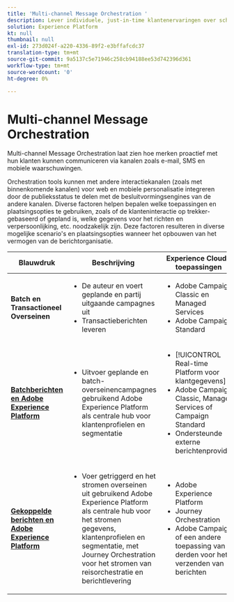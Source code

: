 ```yaml
---
title: 'Multi-channel Message Orchestration '
description: Lever individuele, just-in-time klantenervaringen over schermen.
solution: Experience Platform
kt: null
thumbnail: null
exl-id: 273d024f-a220-4336-89f2-e3bffafcdc37
translation-type: tm+mt
source-git-commit: 9a5137c5e71946c258cb94188ee53d742396d361
workflow-type: tm+mt
source-wordcount: '0'
ht-degree: 0%

---
```


# Multi-channel Message Orchestration

Multi-channel Message Orchestration laat zien hoe merken proactief met hun klanten kunnen communiceren via kanalen zoals e-mail, SMS en mobiele waarschuwingen.

Orchestration tools kunnen met andere interactiekanalen (zoals met binnenkomende kanalen) voor web en mobiele personalisatie integreren door de publieksstatus te delen met de besluitvormingsengines van de andere kanalen. Diverse factoren helpen bepalen welke toepassingen en plaatsingsopties te gebruiken, zoals of de klanteninteractie op trekker-gebaseerd of gepland is, welke gegevens voor het richten en verpersoonlijking, etc. noodzakelijk zijn. Deze factoren resulteren in diverse mogelijke scenario&#39;s en plaatsingsopties wanneer het opbouwen van het vermogen van de berichtorganisatie.


| Blauwdruk | Beschrijving | Experience Cloud-toepassingen |
|---|---|---|
| **Batch en Transactioneel Overseinen** | <ul><li>De auteur en voert geplande en partij uitgaande campagnes uit</li><li>Transactieberichten leveren</li></ul> | <ul><li>Adobe Campaign Classic en Managed Services</li><li>Adobe Campaign Standard</li></ul> |
| **[Batchberichten en Adobe Experience Platform](batch-messaging.md)** | <ul><li>Uitvoer geplande en batch-overseinencampagnes gebruikend Adobe Experience Platform als centrale hub voor klantenprofielen en segmentatie</li></ul> | <ul><li>[!UICONTROL Real-time Platform voor klantgegevens]</li><li>Adobe Campaign Classic, Managed Services of Campaign Standard</li><li>Ondersteunde externe berichtenprovider</li></ul> |
| **[Gekoppelde berichten en Adobe Experience Platform](triggered-messaging.md)** | <ul><li>Voer getriggerd en het stromen overseinen uit gebruikend Adobe Experience Platform als centrale hub voor het stromen gegevens, klantenprofielen en segmentatie, met Journey Orchestration voor het stromen van reisorchestratie en berichtlevering</li></ul> | <ul><li>Adobe Experience Platform</li><li>Journey Orchestration</li><li>Adobe Campaign of een andere toepassing van derden voor het verzenden van berichten</li></ul> |
